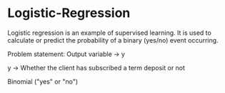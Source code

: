 # Logistic-Regression

 Logistic regression is an example of supervised learning. It is used to calculate or predict the probability of a binary (yes/no) event occurring.

Problem statement:
Output variable -> y

y -> Whether the client has subscribed a term deposit or not 

Binomial ("yes" or "no")
